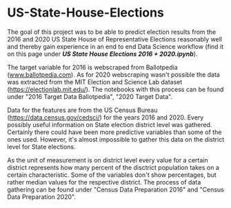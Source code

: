 # US-State-House-Elections

The goal of this project was to be able to predict election results from the 2016 and 2020 US State House of Representative Elections reasonably well and thereby gain experience in an end to end Data Science workflow (find it on this page under **_US State House Elections 2016 + 2020.ipynb_**).

The target variable for 2016 is webscraped from Ballotpedia (www.ballotpedia.com). As for 2020 webscraping wasn't possible the data was extracted from the MIT Election and Science Lab dataset (https://electionlab.mit.edu/). The notebooks with this process can be found under "2016 Target Data Ballotpedia", "2020 Target Data".

Data for the features are from the US Census Bureau (https://data.census.gov/cedsci/) for the years 2016 and 2020. Every possibly useful information on State election district level was gathered. Certainly there could have been more predictive variables than some of the ones used. However, it's almost impossible to gather this data on the district level for State elections.

As the unit of measurement is on district level every value for a certain district represents how many percent of the disctrict population takes on a certain characteristic. Some of the variables don't show percentages, but rather median values for the respective district. The process of data gathering can be found under "Census Data Preparation 2016" and "Census Data Preparation 2020".

